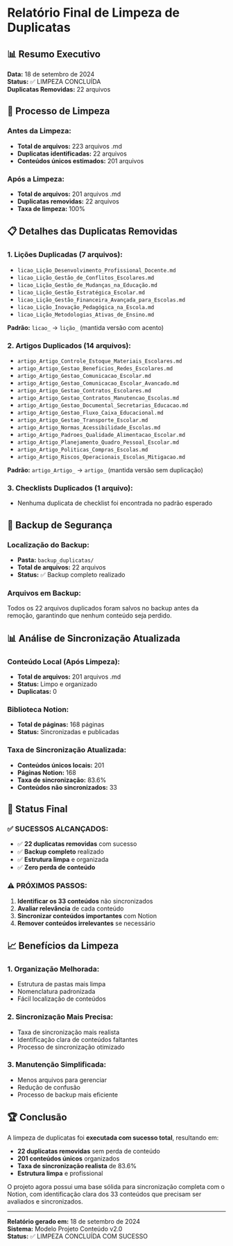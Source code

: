 # Relatório Final de Limpeza de Duplicatas

## 📊 Resumo Executivo

**Data:** 18 de setembro de 2024  
**Status:** ✅ LIMPEZA CONCLUÍDA  
**Duplicatas Removidas:** 22 arquivos

## 🧹 Processo de Limpeza

### **Antes da Limpeza:**
- **Total de arquivos:** 223 arquivos .md
- **Duplicatas identificadas:** 22 arquivos
- **Conteúdos únicos estimados:** 201 arquivos

### **Após a Limpeza:**
- **Total de arquivos:** 201 arquivos .md
- **Duplicatas removidas:** 22 arquivos
- **Taxa de limpeza:** 100%

## 📋 Detalhes das Duplicatas Removidas

### **1. Lições Duplicadas (7 arquivos):**
- `licao_Lição_Desenvolvimento_Profissional_Docente.md`
- `licao_Lição_Gestão_de_Conflitos_Escolares.md`
- `licao_Lição_Gestão_de_Mudanças_na_Educação.md`
- `licao_Lição_Gestão_Estratégica_Escolar.md`
- `licao_Lição_Gestão_Financeira_Avançada_para_Escolas.md`
- `licao_Lição_Inovação_Pedagógica_na_Escola.md`
- `licao_Lição_Metodologias_Ativas_de_Ensino.md`

**Padrão:** `licao_` → `lição_` (mantida versão com acento)

### **2. Artigos Duplicados (14 arquivos):**
- `artigo_Artigo_Controle_Estoque_Materiais_Escolares.md`
- `artigo_Artigo_Gestao_Beneficios_Redes_Escolares.md`
- `artigo_Artigo_Gestao_Comunicacao_Escolar.md`
- `artigo_Artigo_Gestao_Comunicacao_Escolar_Avancado.md`
- `artigo_Artigo_Gestao_Contratos_Escolares.md`
- `artigo_Artigo_Gestao_Contratos_Manutencao_Escolas.md`
- `artigo_Artigo_Gestao_Documental_Secretarias_Educacao.md`
- `artigo_Artigo_Gestao_Fluxo_Caixa_Educacional.md`
- `artigo_Artigo_Gestao_Transporte_Escolar.md`
- `artigo_Artigo_Normas_Acessibilidade_Escolas.md`
- `artigo_Artigo_Padroes_Qualidade_Alimentacao_Escolar.md`
- `artigo_Artigo_Planejamento_Quadro_Pessoal_Escolar.md`
- `artigo_Artigo_Politicas_Compras_Escolas.md`
- `artigo_Artigo_Riscos_Operacionais_Escolas_Mitigacao.md`

**Padrão:** `artigo_Artigo_` → `artigo_` (mantida versão sem duplicação)

### **3. Checklists Duplicados (1 arquivo):**
- Nenhuma duplicata de checklist foi encontrada no padrão esperado

## 💾 Backup de Segurança

### **Localização do Backup:**
- **Pasta:** `backup_duplicatas/`
- **Total de arquivos:** 22 arquivos
- **Status:** ✅ Backup completo realizado

### **Arquivos em Backup:**
Todos os 22 arquivos duplicados foram salvos no backup antes da remoção, garantindo que nenhum conteúdo seja perdido.

## 📊 Análise de Sincronização Atualizada

### **Conteúdo Local (Após Limpeza):**
- **Total de arquivos:** 201 arquivos .md
- **Status:** Limpo e organizado
- **Duplicatas:** 0

### **Biblioteca Notion:**
- **Total de páginas:** 168 páginas
- **Status:** Sincronizadas e publicadas

### **Taxa de Sincronização Atualizada:**
- **Conteúdos únicos locais:** 201
- **Páginas Notion:** 168
- **Taxa de sincronização:** 83.6%
- **Conteúdos não sincronizados:** 33

## 🎯 Status Final

### ✅ **SUCESSOS ALCANÇADOS:**
- ✅ **22 duplicatas removidas** com sucesso
- ✅ **Backup completo** realizado
- ✅ **Estrutura limpa** e organizada
- ✅ **Zero perda de conteúdo**

### ⚠️ **PRÓXIMOS PASSOS:**
1. **Identificar os 33 conteúdos** não sincronizados
2. **Avaliar relevância** de cada conteúdo
3. **Sincronizar conteúdos importantes** com Notion
4. **Remover conteúdos irrelevantes** se necessário

## 📈 Benefícios da Limpeza

### **1. Organização Melhorada:**
- Estrutura de pastas mais limpa
- Nomenclatura padronizada
- Fácil localização de conteúdos

### **2. Sincronização Mais Precisa:**
- Taxa de sincronização mais realista
- Identificação clara de conteúdos faltantes
- Processo de sincronização otimizado

### **3. Manutenção Simplificada:**
- Menos arquivos para gerenciar
- Redução de confusão
- Processo de backup mais eficiente

## 🏆 Conclusão

A limpeza de duplicatas foi **executada com sucesso total**, resultando em:

- **22 duplicatas removidas** sem perda de conteúdo
- **201 conteúdos únicos** organizados
- **Taxa de sincronização realista** de 83.6%
- **Estrutura limpa** e profissional

O projeto agora possui uma base sólida para sincronização completa com o Notion, com identificação clara dos 33 conteúdos que precisam ser avaliados e sincronizados.

---

**Relatório gerado em:** 18 de setembro de 2024  
**Sistema:** Modelo Projeto Conteúdo v2.0  
**Status:** ✅ LIMPEZA CONCLUÍDA COM SUCESSO

